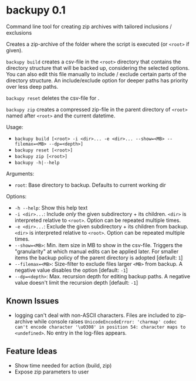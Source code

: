 # backupy 0.1
Command line tool for creating zip archives with tailored inclusions / exclusions

Creates a zip-archive of the folder where the script is executed (or `<root>` if given).

`backupy build` creates a csv-file in the `<root>` directory that contains
the directory structure that will be backed up, considering the selected
options. You can also edit this file manually to include / exclude certain
parts of the directory structure. An include/exclude option for deeper paths
has priority over less deep paths.

`backupy reset` deletes the csv-file for <root>.

`backupy zip` creates a compressed zip-file in the parent directory of `<root>` named after `<root>` and the current datetime.

Usage:
- `backupy build [<root> -i <dir>... -e <dir>... --show=<MB> --filemax=<MB> --dp=<depth>]`
- `backupy reset [<root>]`
- `backupy zip [<root>]`
- `backupy -h|--help`

Arguments:
- `root`: Base directory to backup. Defaults to current working dir

Options:
- `-h --help`: Show this help text
- `-i <dir>...`: Include *only* the given subdirectory + its children. `<dir>` is interpreted relative to `<root>`. Option can be repeated multiple times.
- `-e <dir>...`: Exclude the given subdirectory + its children from backup. `<dir>` is interpreted relative to `<root>`. Option can be repeated multiple times.
- `--show=<MB>`: Min. item size in MB to show in the csv-file. Triggers the "granularity" at which manual edits can be applied later. For smaller items the backup policy of the parent directory is adopted [default: `1`]
- `--filemax=<MB>`: Size-filter to exclude files larger `<MB>` from backup. A negative value disables the option [default: `-1`]
- `--dp=<depth>`: Max. recursion depth for editing backup paths. A negative value doesn't limit the recursion depth [default: `-1`]

## Known Issues
- logging can't deal with non-ASCII characters. Files are included to zip-archive while console raises `UnicodeEncodeError: 'charmap' codec can't encode character '\u0308' in position 54: character maps to <undefined>`. No entry in the log-files appears.

## Feature Ideas
- Show time needed for action (build, zip)
- Expose zip parameters to user
